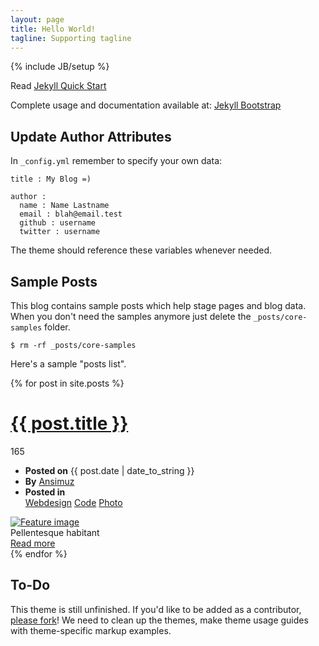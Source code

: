 ```yaml
---
layout: page
title: Hello World!
tagline: Supporting tagline
---
```

{% include JB/setup %}

Read [Jekyll Quick Start](http://jekyllbootstrap.com/usage/jekyll-quick-start.html)

Complete usage and documentation available at: [Jekyll Bootstrap](http://jekyllbootstrap.com)

## Update Author Attributes

In `_config.yml` remember to specify your own data:
    
    title : My Blog =)
    
    author :
      name : Name Lastname
      email : blah@email.test
      github : username
      twitter : username

The theme should reference these variables whenever needed.
    
## Sample Posts

This blog contains sample posts which help stage pages and blog data.
When you don't need the samples anymore just delete the `_posts/core-samples` folder.

    $ rm -rf _posts/core-samples

Here's a sample "posts list".

<div id="posts">
  {% for post in site.posts %}
    <div class="post">
        <h1>
            <a href="{{ BASE_PATH }}{{ post.url }}">{{ post.title }}</a></h1>
        <div class="n-comments">
            165</div>
        <!-- shadow -->
        <div class="thumb-shadow">
            <!-- post-thumb -->
            <div class="post-thumbnail">
                <!-- meta -->
                <ul class="meta">
                    <li><strong>Posted on</strong> {{ post.date | date_to_string }} </li>
                    <li><strong>By</strong> <a href="#">Ansimuz</a></li>
                    <li><strong>Posted in</strong>
                        <div class="meta-tags">
                            <a href="#">Webdesign</a> <a href="#">Code</a> <a href="#">Photo</a>
                        </div>
                    </li>
                </ul>
                <!-- ENDS meta -->
                <a href="single.html" class="cover">
                    <img src="img/dummies/596x270.gif" alt="Feature image" /></a>
            </div>
            <!-- ENDS post-thumb -->
            <div class="the-excerpt">
                Pellentesque habitant 
            </div>
            <a href="{{ BASE_PATH }}{{ post.url }}" class="read-more link-button"><span>Read more</span></a>
        </div>
        <!-- ENDS shadow -->
    </div>
  {% endfor %}
</div>


## To-Do

This theme is still unfinished. If you'd like to be added as a contributor, [please fork](http://github.com/plusjade/jekyll-bootstrap)!
We need to clean up the themes, make theme usage guides with theme-specific markup examples.


